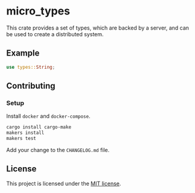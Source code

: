 # micro_types

This crate provides a set of types, which are backed by a server, and can be used to create a distributed system.

## Example

```rust
use types::String;
```

## Contributing

### Setup

Install `docker` and `docker-compose`.

```bash
cargo install cargo-make
makers install
makers test
```

Add your change to the `CHANGELOG.md` file.

## License

This project is licensed under the [MIT license](LICENSE.md).
